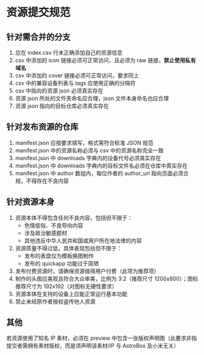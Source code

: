 # 资源提交规范

## 针对需合并的分支
1. 应在 index.csv 行末正确添加自己的资源信息
2. csv 中添加的 icon 链接必须可正常访问，且必须为 raw 链接，**禁止使用私有域名**
3. csv 中添加的 cover 链接必须可正常访问，要求同上
4. csv 中的兼容设备列表与 tags 应使用正确的分隔符
5. csv 中指向的资源 json 必须真实存在
6. 资源 json 所处的文件夹命名应合理，json 文件本身命名也应合理
7. 资源 json 指向的目标仓库必须真实存在

## 针对发布资源的仓库
1. manifest.json 应按要求填写，格式需符合标准 JSON 规范
2. manifest.json 中的资源名称必须与 csv 中的资源名称完全一致
3. manifest.json 中 downloads 字典内的设备代号必须真实存在
4. manifest.json 中 downloads 字典内的目标文件名必须在仓库中真实存在
5. manifest.json 中 author 数组内，每位作者的 author_url 指向页面必须合规，不得存在不良内容

## 针对资源本身
1. 资源本体不得包含任何不良内容，包括但不限于：
   - 色情低俗、不良导向内容
   - 涉及政治敏感题材
   - 其他违反中华人民共和国或用户所在地法律的内容
2. 资源质量不得过低，具体表现包括但不限于：
   - 发布的表盘仅为模板换图制作
   - 发布的 quickapp 功能过于简陋
3. 发布付费资源时，请确保资源值得用户付费（此项为推荐项）
4. 制作的头图应美观且符合大众审美，比例为 3:2（推荐尺寸 1200x800）；图标推荐尺寸为 192x192（对图标无硬性要求）
5. 资源本体在支持的设备上应能正常运行基本功能
6. 禁止未经原作者授权盗传他人资源

## 其他
若资源使用了知名 IP 素材，必须在 preview 中包含一张版权声明图（此要求非指提交者需拥有素材版权，而是须声明该素材/IP 与 AstroBox 及小米无关）
